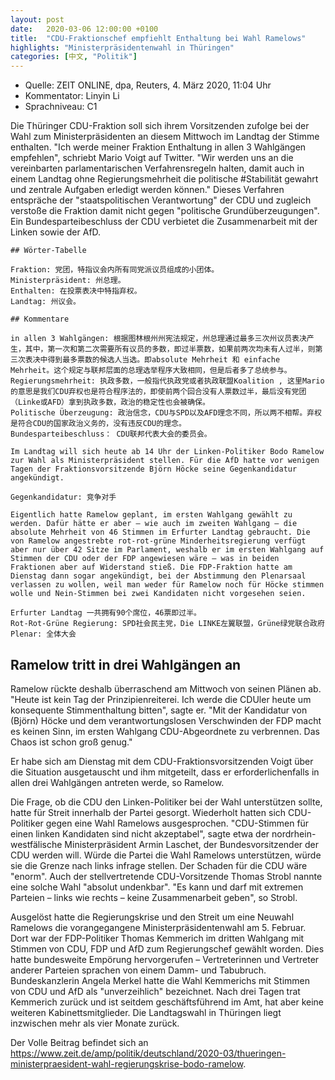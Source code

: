 ```yaml
---
layout: post
date:   2020-03-06 12:00:00 +0100
title:  "CDU-Fraktionschef empfiehlt Enthaltung bei Wahl Ramelows"
highlights: "Ministerpräsidentenwahl in Thüringen"
categories: [中文, "Politik"]
---
```


- Quelle: ZEIT ONLINE, dpa, Reuters, 4. März 2020, 11:04 Uhr
- Kommentator: Linyin Li
- Sprachniveau: C1

Die Thüringer CDU-Fraktion soll sich ihrem Vorsitzenden zufolge bei der Wahl zum Ministerpräsidenten an diesem Mittwoch im Landtag der Stimme enthalten. "Ich werde meiner Fraktion Enthaltung in allen 3 Wahlgängen empfehlen", schriebt Mario Voigt auf Twitter. "Wir werden uns an die vereinbarten parlamentarischen Verfahrensregeln halten, damit auch in einem Landtag ohne Regierungsmehrheit die politische #Stabilität gewahrt und zentrale Aufgaben erledigt werden können." Dieses Verfahren entspräche der "staatspolitischen Verantwortung" der CDU und zugleich verstoße die Fraktion damit nicht gegen "politische Grundüberzeugungen". Ein Bundesparteibeschluss der CDU verbietet die Zusammenarbeit mit der Linken sowie der AfD.

    ## Wörter-Tabelle

    Fraktion: 党团，特指议会内所有同党派议员组成的小团体。
    Ministerpräsident: 州总理。
    Enthalten: 在投票表决中特指弃权。
    Landtag: 州议会。

    ## Kommentare 

    in allen 3 Wahlgängen: 根据图林根州州宪法规定，州总理通过最多三次州议员表决产生，其中，第一次和第二次需要所有议员的多数，即过半票数，如果前两次均未有人过半，则第三次表决中得到最多票数的候选人当选。即absolute Mehrheit 和 einfache Mehrheit。这个规定与联邦层面的总理选举程序大致相同，但是后者多了总统参与。
    Regierungsmehrheit: 执政多数，一般指代执政党或者执政联盟Koalition , 这里Mario的意思是我们CDU弃权也是符合程序法的，即使前两个回合没有人票数过半，最后没有党团（Linke或AFD）拿到执政多数，政治的稳定性也会被确保。
    Politische Überzeugung: 政治信念，CDU与SPD以及AFD理念不同，所以两不相帮。弃权是符合CDU的国家政治义务的，没有违反CDU的理念。
    Bundesparteibeschluss： CDU联邦代表大会的委员会。

    Im Landtag will sich heute ab 14 Uhr der Linken-Politiker Bodo Ramelow zur Wahl als Ministerpräsident stellen. Für die AfD hatte vor wenigen Tagen der Fraktionsvorsitzende Björn Höcke seine Gegenkandidatur angekündigt.

    Gegenkandidatur: 竞争对手

    Eigentlich hatte Ramelow geplant, im ersten Wahlgang gewählt zu werden. Dafür hätte er aber – wie auch im zweiten Wahlgang – die absolute Mehrheit von 46 Stimmen im Erfurter Landtag gebraucht. Die von Ramelow angestrebte rot-rot-grüne Minderheitsregierung verfügt aber nur über 42 Sitze im Parlament, weshalb er im ersten Wahlgang auf Stimmen der CDU oder der FDP angewiesen wäre – was in beiden Fraktionen aber auf Widerstand stieß. Die FDP-Fraktion hatte am Dienstag dann sogar angekündigt, bei der Abstimmung den Plenarsaal verlassen zu wollen, weil man weder für Ramelow noch für Höcke stimmen wolle und Nein-Stimmen bei zwei Kandidaten nicht vorgesehen seien.

    Erfurter Landtag 一共拥有90个席位，46票即过半。
    Rot-Rot-Grüne Regierung: SPD社会民主党，Die LINKE左翼联盟，Grüne绿党联合政府
    Plenar: 全体大会


## Ramelow tritt in drei Wahlgängen an

Ramelow rückte deshalb überraschend am Mittwoch von seinen Plänen ab. "Heute ist kein Tag der Prinzipienreiterei. Ich werde die CDUler heute um konsequente Stimmenthaltung bitten", sagte er. "Mit der Kandidatur von (Björn) Höcke und dem verantwortungslosen Verschwinden der FDP macht es keinen Sinn, im ersten Wahlgang CDU-Abgeordnete zu verbrennen. Das Chaos ist schon groß genug."

Er habe sich am Dienstag mit dem CDU-Fraktionsvorsitzenden Voigt über die Situation ausgetauscht und ihm mitgeteilt, dass er erforderlichenfalls in allen drei Wahlgängen antreten werde, so Ramelow. 

Die Frage, ob die CDU den Linken-Politiker bei der Wahl unterstützen sollte, hatte für Streit innerhalb der Partei gesorgt. Wiederholt hatten sich CDU-Politiker gegen eine Wahl Ramelows ausgesprochen. "CDU-Stimmen für einen linken Kandidaten sind nicht akzeptabel", sagte etwa der nordrhein-westfälische Ministerpräsident Armin Laschet, der Bundesvorsitzender der CDU werden will. Würde die Partei die Wahl Ramelows unterstützen, würde sie die Grenze nach links infrage stellen. Der Schaden für die CDU wäre "enorm". Auch der stellvertretende CDU-Vorsitzende Thomas Strobl nannte eine solche Wahl "absolut undenkbar". "Es kann und darf mit extremen Parteien – links wie rechts – keine Zusammenarbeit geben", so Strobl.

Ausgelöst hatte die Regierungskrise und den Streit um eine Neuwahl Ramelows die vorangegangene Ministerpräsidentenwahl am 5. Februar. Dort war der FDP-Politiker Thomas Kemmerich im dritten Wahlgang mit Stimmen von CDU, FDP und AfD zum Regierungschef gewählt worden. Dies hatte bundesweite Empörung hervorgerufen – Vertreterinnen und Vertreter anderer Parteien sprachen von einem Damm- und Tabubruch. Bundeskanzlerin Angela Merkel hatte die Wahl Kemmerichs mit Stimmen von CDU und AfD als "unverzeihlich" bezeichnet. Nach drei Tagen trat Kemmerich zurück und ist seitdem geschäftsführend im Amt, hat aber keine weiteren Kabinettsmitglieder. Die Landtagswahl in Thüringen liegt inzwischen mehr als vier Monate zurück.


Der Volle Beitrag befindet sich an <https://www.zeit.de/amp/politik/deutschland/2020-03/thueringen-ministerpraesident-wahl-regierungskrise-bodo-ramelow>.
